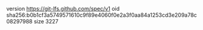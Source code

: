 version https://git-lfs.github.com/spec/v1
oid sha256:b0b1cf3a5749571610c9f89e4060f0e2a3f0aa84a1253cd3e209a78c08297988
size 3227

